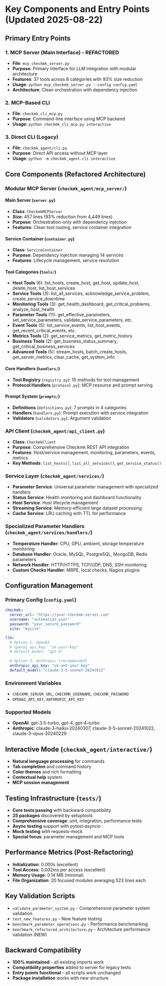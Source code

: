 # Key Components and Entry Points (Updated 2025-08-22)

## Primary Entry Points

### 1. MCP Server (Main Interface) - REFACTORED
- **File**: `mcp_checkmk_server.py`
- **Purpose**: Primary interface for LLM integration with modular architecture
- **Features**: 37 tools across 8 categories with 93% size reduction
- **Usage**: `python mcp_checkmk_server.py --config config.yaml`
- **Architecture**: Clean orchestration with dependency injection

### 2. MCP-Based CLI
- **File**: `checkmk_cli_mcp.py`
- **Purpose**: Command-line interface using MCP backend
- **Usage**: `python checkmk_cli_mcp.py interactive`

### 3. Direct CLI (Legacy)
- **File**: `checkmk_agent/cli.py`
- **Purpose**: Direct API access without MCP layer
- **Usage**: `python -m checkmk_agent.cli interactive`

## Core Components (Refactored Architecture)

### Modular MCP Server (`checkmk_agent/mcp_server/`)

#### Main Server (`server.py`)
- **Class**: `CheckmkMCPServer`
- **Size**: 457 lines (93% reduction from 4,449 lines)
- **Purpose**: Orchestration-only with dependency injection
- **Features**: Clean tool routing, service container integration

#### Service Container (`container.py`)
- **Class**: `ServiceContainer`
- **Purpose**: Dependency injection managing 14 services
- **Features**: Lifecycle management, service resolution

#### Tool Categories (`tools/`)
- **Host Tools** (6): list_hosts, create_host, get_host, update_host, delete_host, list_host_services
- **Service Tools** (3): list_all_services, acknowledge_service_problem, create_service_downtime
- **Monitoring Tools** (3): get_health_dashboard, get_critical_problems, analyze_host_health
- **Parameter Tools** (11): get_effective_parameters, set_service_parameters, validate_service_parameters, etc.
- **Event Tools** (5): list_service_events, list_host_events, get_recent_critical_events, etc.
- **Metrics Tools** (2): get_service_metrics, get_metric_history
- **Business Tools** (2): get_business_status_summary, get_critical_business_services
- **Advanced Tools** (5): stream_hosts, batch_create_hosts, get_server_metrics, clear_cache, get_system_info

#### Core Handlers (`handlers/`)
- **Tool Registry** (`registry.py`): 15 methods for tool management
- **Protocol Handlers** (`protocol.py`): MCP resource and prompt serving

#### Prompt System (`prompts/`)
- **Definitions** (`definitions.py`): 7 prompts in 4 categories
- **Handlers** (`handlers.py`): Prompt execution with service integration
- **Validators** (`validators.py`): Argument validation

### API Client (`checkmk_agent/api_client.py`)
- **Class**: `CheckmkClient`
- **Purpose**: Comprehensive Checkmk REST API integration
- **Features**: Host/service management, monitoring, parameters, events, metrics
- **Key Methods**: `list_hosts()`, `list_all_services()`, `get_service_status()`

### Service Layer (`checkmk_agent/services/`)
- **Parameter Service**: Universal parameter management with specialized handlers
- **Status Service**: Health monitoring and dashboard functionality  
- **Host Service**: Host lifecycle management
- **Streaming Service**: Memory-efficient large dataset processing
- **Cache Service**: LRU caching with TTL for performance

### Specialized Parameter Handlers (`checkmk_agent/services/handlers/`)
- **Temperature Handler**: CPU, GPU, ambient, storage temperature monitoring
- **Database Handler**: Oracle, MySQL, PostgreSQL, MongoDB, Redis parameters
- **Network Handler**: HTTP/HTTPS, TCP/UDP, DNS, SSH monitoring
- **Custom Checks Handler**: MRPE, local checks, Nagios plugins

## Configuration Management

### Primary Config (`config.yaml`)
```yaml
checkmk:
  server_url: "https://your-checkmk-server.com"
  username: "automation_user"
  password: "your_secure_password"
  site: "mysite"

llm:
  # Option 1: OpenAI
  # openai_api_key: "sk-your-key"
  # default_model: "gpt-4"
  
  # Option 2: Anthropic (recommended)
  anthropic_api_key: "sk-ant-your-key"
  default_model: "claude-3-5-sonnet-20241022"
```

### Environment Variables
- `CHECKMK_SERVER_URL`, `CHECKMK_USERNAME`, `CHECKMK_PASSWORD`
- `OPENAI_API_KEY`, `ANTHROPIC_API_KEY`

### Supported Models
- **OpenAI**: gpt-3.5-turbo, gpt-4, gpt-4-turbo
- **Anthropic**: claude-3-haiku-20240307, claude-3-5-sonnet-20241022, claude-3-opus-20240229

## Interactive Mode (`checkmk_agent/interactive/`)
- **Natural language processing** for commands
- **Tab completion** and command history
- **Color themes** and rich formatting
- **Contextual help** system
- **MCP session management**

## Testing Infrastructure (`tests/`)
- **Core tests passing** with backward compatibility
- **25 packages** discovered by setuptools
- **Comprehensive coverage**: unit, integration, performance tests
- **Async testing** support with pytest-asyncio
- **Mock testing** with requests-mock
- **Special focus**: parameter management and MCP tools

## Performance Metrics (Post-Refactoring)
- **Initialization**: 0.000s (excellent)
- **Tool Access**: 0.002ms per access (excellent)  
- **Memory Usage**: 0.14 MB (minimal)
- **File Organization**: 20 focused modules averaging 523 lines each

## Key Validation Scripts
- `validate_parameter_system.py` - Comprehensive parameter system validation
- `test_new_features.py` - New feature testing
- `benchmark_parameter_operations.py` - Performance benchmarking
- `benchmark_refactored_architecture.py` - Architecture performance validation (NEW)

## Backward Compatibility
- **100% maintained** - all existing imports work
- **Compatibility properties** added to server for legacy tests
- **Entry points functional** - all scripts work unchanged
- **Package installation** works with new structure